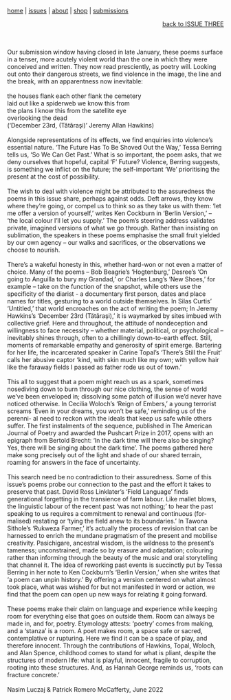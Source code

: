 [home](index.md) | [issues](issues.md) | [about](about.md) | [shop](shop.md)  |  [submissions](submit.md)

<div align="right">
  <a href="issuethree.html">back to ISSUE THREE</a>
</div>

<br>
<br>

Our submission window having closed in late January, these poems 
surface in a tenser, more acutely violent world than the one in which 
they were conceived and written. They now read presciently, as poetry 
will. Looking out onto their dangerous streets, we find violence in the 
image, the line and the break, with an apparentness now inevitable: <br>
<br>
the houses flank each other flank the cemetery <br>
laid out like a spiderweb we know this from <br>
the plans I know this from the satellite eye <br>
overlooking the dead <br>
(‘December 23rd, (Tătăraşi)’ Jeremy Allan Hawkins) <br>
<br>
Alongside representations of its effects, we find enquiries into violence’s 
essential nature. ‘The Future Has To Be Shoved Out the Way,’ Tessa 
Berring tells us, ‘So We Can Get Past.’ What is so important, the poem 
asks, that we deny ourselves that hopeful, capital ‘F’ Future? Violence, 
Berring suggests, is something we inflict on the future; the self-important 
‘We’ prioritising the present at the cost of possibility. <br>
<br>
The wish to deal with violence might be attributed to the assuredness 
the poems in this issue share, perhaps against odds. Deft arrows, they 
know where they’re going, or compel us to think so as they take us with 
them: ‘let me offer a version of yourself,’ writes Ken Cockburn in ‘Berlin 
Version,’ – ‘the local colour I’ll let you supply.’ The poem’s steering address 
validates private, imagined versions of what we go through. Rather than 
insisting on sublimation, the speakers in these poems emphasise the small
fruit yielded by our own agency – our walks and sacrifices, or the observations 
we choose to nourish. <br>
<br>
There’s a wakeful honesty in this, whether hard-won or not even a matter 
of choice. Many of the poems – Bob Beagrie’s ‘Hogtenburg,’ Desree’s 
‘On going to Anguilla to bury my Grandad,’ or Charles Lang’s ‘New Shoes,’ 
for example – take on the function of the snapshot, while others use the
specificity of the diarist - a documentary first person, dates and place names 
for titles, gesturing to a world outside themselves. In Silas Curtis’ ‘Untitled,’ 
that world encroaches on the act of writing the poem; In Jeremy Hawkins’s
‘December 23rd (Tătăraşi),’ it is waymarked by sites imbued with collective 
grief. Here and throughout, the attitude of nondeception and willingness to 
face necessity – whether material, political, or psychological – inevitably 
shines through, often to a chillingly down-to-earth effect. Still, moments 
of remarkable empathy and generosity of spirit emerge. Bartering for her life, 
the incarcerated speaker in Carine Topal’s ‘There’s Still the Fruit’ calls her 
abusive captor ‘kind, with skin much like my own; with yellow hair like 
the faraway fields I passed as father rode us out of town.’ <br>
<br>
This all to suggest that a poem might reach us as a spark, sometimes 
nosediving down to burn through our nice clothing, the sense of world 
we’ve been enveloped in; dissolving some patch of illusion we’d never 
have noticed otherwise. In Cecilia Woloch’s ‘Reign of Embers,’ a young 
terrorist screams ‘Even in your dreams, you won’t be safe,’ reminding us 
of the perenni- al need to reckon with the ideals that keep us safe while 
others suffer. The first instalments of the sequence, published in The 
American Journal of Poetry and awarded the Pushcart Prize in 2017, 
opens with an epigraph from Bertold Brecht: ‘In the dark time will there 
also be singing? Yes, there will be singing about the dark time’. The 
poems gathered here make song precisely out of the light and shade of 
our shared terrain, roaming for answers in the face of uncertainty. <br>
<br>
This search need be no contradiction to their assuredness. Some of this 
issue’s poems probe our connection to the past and the effort it takes to 
preserve that past. David Ross Linklater’s ‘Field Language’ finds 
generational forgetting in the transience of farm labour. Like mallet
blows, the linguistic labour of the recent past ‘was not nothing;’ to 
hear the past speaking to us requires a commitment to renewal and 
continuous (for- malised) restating or ‘tying the field anew to its 
boundaries.’ In Tawona Sithole’s ‘Rukweza Farmer,’ it’s actually 
the process of revision that can be harnessed to enrich the mundane 
pragmatism of the present and mobilise creativity. Pasichigare, ancestral 
wisdom, is the wildness to the present’s tameness; unconstrained, 
made so by erasure and adaptation; colouring rather than informing 
through the beauty of the music and oral storytelling that channel it. 
The idea of reworking past events is succinctly put by Tessa Berring 
in her note to Ken Cockburn’s ‘Berlin Version,’ when she writes that 
‘a poem can unpin history.’ By offering a version centered on what 
almost took place, what was wished for but not manifested in word 
or action, we find that the poem can open up new ways for relating 
it going forward. <br>
<br>
These poems make their claim on language and experience while 
keeping room for everything else that goes on outside them. Room 
can always be made in, and for, poetry. Etymology attests: ‘poetry’
 comes from making, and a ‘stanza’ is a room. A poet makes room, 
a space safe or sacred, contemplative or rupturing. Here we find it 
can be a space of play, and therefore innocent. Through the contributions 
of Hawkins, Topal, Woloch, and Alan Spence, childhood comes to 
stand for what is pliant, despite the structures of modern life: what 
is playful, innocent, fragile to corruption, rooting into these structures. 
And, as Hannah George reminds us, ‘roots can fracture concrete.’ <br>
<br>
Nasim Luczaj & Patrick Romero McCafferty, June 2022 <br>
